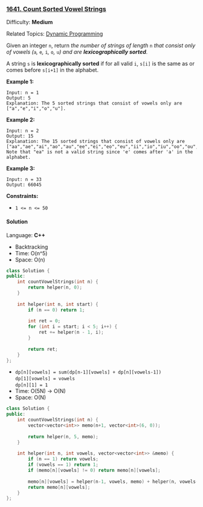 ### [1641\. Count Sorted Vowel Strings](https://leetcode.com/problems/count-sorted-vowel-strings/)

Difficulty: **Medium**

Related Topics: [Dynamic Programming](https://leetcode.com/tag/dynamic-programming/)


Given an integer `n`, return _the number of strings of length_ `n` _that consist only of vowels (_`a`_,_ `e`_,_ `i`_,_ `o`_,_ `u`_) and are **lexicographically sorted**._

A string `s` is **lexicographically sorted** if for all valid `i`, `s[i]` is the same as or comes before `s[i+1]` in the alphabet.

**Example 1:**

```
Input: n = 1
Output: 5
Explanation: The 5 sorted strings that consist of vowels only are ["a","e","i","o","u"].
```

**Example 2:**

```
Input: n = 2
Output: 15
Explanation: The 15 sorted strings that consist of vowels only are
["aa","ae","ai","ao","au","ee","ei","eo","eu","ii","io","iu","oo","ou","uu"].
Note that "ea" is not a valid string since 'e' comes after 'a' in the alphabet.
```

**Example 3:**

```
Input: n = 33
Output: 66045
```

**Constraints:**

*   `1 <= n <= 50`


#### Solution

Language: **C++**

* Backtracking
* Time: O(n^5)
* Space: O(n)

```c++
class Solution {
public:
    int countVowelStrings(int n) {
        return helper(n, 0);        
    }
    
    int helper(int n, int start) {
        if (n == 0) return 1;
        
        int ret = 0;
        for (int i = start; i < 5; i++) {
            ret += helper(n - 1, i);
        }
        
        return ret;
    }
};
```

* `dp[n][vowels] = sum(dp[n-1][vowels] + dp[n][vowels-1])`  
  `dp[1][vowels] = vowels`  
  `dp[n][1] = 1`
* Time: O(5N) -> O(N)
* Space: O(N)

```c++
class Solution {
public:
    int countVowelStrings(int n) {
        vector<vector<int>> memo(n+1, vector<int>(6, 0));
        
        return helper(n, 5, memo);
    }
    
    int helper(int n, int vowels, vector<vector<int>> &memo) {
        if (n == 1) return vowels;
        if (vowels == 1) return 1;
        if (memo[n][vowels] != 0) return memo[n][vowels];
        
        memo[n][vowels] = helper(n-1, vowels, memo) + helper(n, vowels-1, memo);
        return memo[n][vowels];
    }
};
```